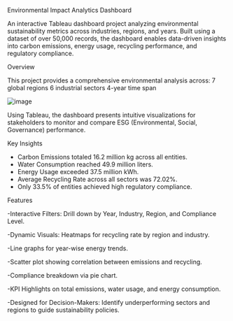 Environmental Impact Analytics Dashboard

An interactive Tableau dashboard project analyzing environmental sustainability metrics across industries, regions, and years.
Built using a dataset of over 50,000 records, the dashboard enables data-driven insights into carbon emissions, energy usage, recycling performance, and regulatory compliance.

Overview

  This project provides a comprehensive environmental analysis across:
    7 global regions
    6 industrial sectors
    4-year time span
    
![image](https://github.com/user-attachments/assets/35675f25-2c51-4e5b-bb06-da713ce68ec7)

Using Tableau, the dashboard presents intuitive visualizations for stakeholders to monitor and compare ESG (Environmental, Social, Governance) performance.

Key Insights
  - Carbon Emissions totaled 16.2 million kg across all entities.
  - Water Consumption reached 49.9 million liters.
  - Energy Usage exceeded 37.5 million kWh.
  - Average Recycling Rate across all sectors was 72.02%.
  - Only 33.5% of entities achieved high regulatory compliance.

Features

-Interactive Filters: Drill down by Year, Industry, Region, and Compliance Level.

-Dynamic Visuals: Heatmaps for recycling rate by region and industry.

-Line graphs for year-wise energy trends.

-Scatter plot showing correlation between emissions and recycling.

-Compliance breakdown via pie chart.

-KPI Highlights on total emissions, water usage, and energy consumption.

-Designed for Decision-Makers: Identify underperforming sectors and regions to guide sustainability policies.
